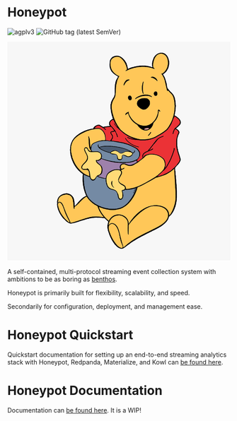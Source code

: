 # Honeypot

![agplv3](https://img.shields.io/badge/license-AGPLv3-brightgreen)
![GitHub tag (latest SemVer)](https://img.shields.io/github/v/tag/silverton-io/honeypot)

![Honeypot](site/docs/img/honeypot.png)

A self-contained, multi-protocol streaming event collection system with ambitions to be as boring as [benthos](https://www.benthos.dev/).

Honeypot is primarily built for flexibility, scalability, and speed.

Secondarily for configuration, deployment, and management ease.


# Honeypot Quickstart

Quickstart documentation for setting up an end-to-end streaming analytics stack with Honeypot, Redpanda, Materialize, and Kowl can [be found here](https://honeypot.silverton.io/quickstart/getting-started/).


# Honeypot Documentation

Documentation can [be found here](https://honeypot.silverton.io/). It is a WIP!
